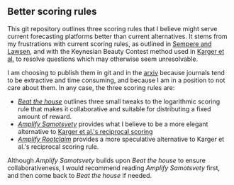 ## Better scoring rules

This git repository outlines three scoring rules that I believe might serve current forecasting platforms better than current alternatives. It stems from my frustrations with current scoring rules, as outlined in [Sempere and Lawsen](https://arxiv.org/abs/2106.11248), and with the Keynesian Beauty Contest method used in [Karger et al.](https://papers.ssrn.com/sol3/papers.cfm?abstract_id=3954498) to resolve questions which may otherwise seem unresolvable.

I am choosing to publish them in git and in the [arxiv](https://www.arxiv.com/) because journals tend to be extractive and time consuming, and because I am in a position to not care about them. In any case, the three scoring rules are:

- [*Beat the house*](https://github.com/SamotsvetyForecasting/optimal-scoring/blob/master/1-beat-the-house/beat-the-house.pdf) outlines three small tweaks to the logarithmic scoring rule that makes it collaborative and suitable for distributing a fixed amount of reward. 
- [*Amplify Samotsvety*](https://github.com/SamotsvetyForecasting/optimal-scoring/blob/master/2-amplify-samotsvety/amplify-samotsvety.pdf) provides what I believe to be a more elegant alternative to [Karger et al.'s reciprocal scoring](https://papers.ssrn.com/sol3/papers.cfm?abstract_id=3954498)
- [*Amplify Rootclaim*](https://github.com/SamotsvetyForecasting/optimal-scoring/blob/master/3-amplify-rootclaim/amplify-rootclaim.pdf) provides a more speculative alternative to Karger et al.'s reciprocal scoring rule.

Although *Amplify Samotsvety* builds upon *Beat the house* to ensure collaborativeness, I would recommend reading *Amplify Samotsvety* first, and then come back to *Beat the house* if needed.

